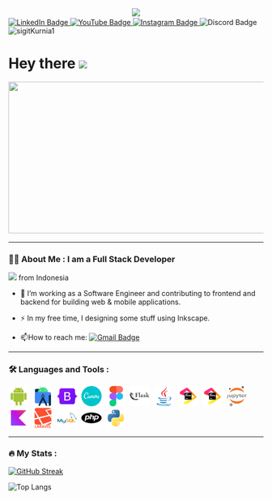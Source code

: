 <div id="header" align="center">
  <img
    src="https://media.giphy.com/media/3kPDmoWdBpQPNhCnUG/giphy.gif"
    width="100" />
</div>

<div id="badges">
  <a
    href="https://linkedin.com/in/https://www.linkedin.com/in/sigit-kurniawan-a85108272/">
    <img
      src="https://img.shields.io/badge/LinkedIn-blue?style=for-the-badge&logo=linkedin&logoColor=white"
      alt="LinkedIn Badge" />
  </a>
  <a href="https://www.youtube.com/channel/UCzp77sGNJRDdX20Va5Li9qA">
    <img
      src="https://img.shields.io/badge/YouTube-red?style=for-the-badge&logo=linkedin&logoColor=white"
      alt="YouTube Badge" />
  </a>
  <a href="https://www.instagram.com/sigit_kurniawan_9/">
    <img
      src="https://img.shields.io/badge/Instagram-pink?style=for-the-badge&logo=linkedin&logoColor=white"
      alt="Instagram Badge" />
  </a>
  <a href=""></a>
  <img
    src="https://img.shields.io/badge/Discord-purple?style=for-the-badge&logo=linkedin&logoColor=white"
    alt="Discord Badge" />
</div>

<div id="badges">
  <img
    src="https://komarev.com/ghpvc/?username=sigitKurnia1"
    alt="sigitKurnia1" />
</div>

<h1>
  Hey there
  <img
    src="https://media.giphy.com/media/hvRJCLFzcasrR4ia7z/giphy.gif"
    width="30px" />
</h1>

<div align="center">
  <img
    src="https://media.giphy.com/media/L1R1tvI9svkIWwpVYr/giphy.gif"
    width="600"
    height="300" />
</div>

---

### :man_technologist: About Me : I am a Full Stack Developer

<img
  src="https://media.giphy.com/media/WUlplcMpOCEmTGBtBW/giphy.gif"
  width="30" />
from Indonesia

- :telescope: I’m working as a Software Engineer and contributing to frontend and backend for building web & mobile applications.

- :zap: In my free time, I designing some stuff using Inkscape.

- :mailbox:How to reach me: [![Gmail Badge](https://img.shields.io/badge/-kakbar-blue?style=flat&logo=Gmail&logoColor=white)](sigitkurniawanmtsn@gmail.com)

---

### :hammer_and_wrench: Languages and Tools :

<div>
  <img src="https://github.com/devicons/devicon/blob/master/icons/android/android-original.svg" title="Android" alt="Android" width="40" height="40"/>&nbsp;
  <img src="https://github.com/devicons/devicon/blob/master/icons/androidstudio/androidstudio-original.svg" title="Android Studio" alt="Android Studio" width="40" height="40"/>&nbsp;
  <img src="https://github.com/devicons/devicon/blob/master/icons/bootstrap/bootstrap-original.svg" title="Bootstrap" alt="Bootstrap" width="40" height="40"/>&nbsp;
  <img src="https://github.com/devicons/devicon/blob/master/icons/canva/canva-original.svg" title="Canva" alt="Canva" width="40" height="40"/>&nbsp;
  <img src="https://github.com/devicons/devicon/blob/master/icons/figma/figma-original.svg" title="Figma" alt="Figma" width="40" height="40"/>&nbsp;
  <img src="https://github.com/devicons/devicon/blob/master/icons/flask/flask-original-wordmark.svg" title="Flask" alt="Flask" width="40" height="40"/>&nbsp;
  <img src="https://github.com/devicons/devicon/blob/master/icons/java/java-original.svg" title="Java" alt="Java" width="40" height="40"/>&nbsp;
  <img src="https://github.com/devicons/devicon/blob/master/icons/jetbrains/jetbrains-original.svg" title="Jetbrains" alt="Jetbrains" width="40" height="40"/>&nbsp;
  <img src="https://github.com/devicons/devicon/blob/master/icons/jetbrains/jetbrains-original.svg" title="Jetbrains" alt="Jetbrains" width="40" height="40"/>&nbsp;
  <img src="https://github.com/devicons/devicon/blob/master/icons/jupyter/jupyter-original-wordmark.svg" title="Jupyter" alt="Jupyter" width="40" height="40"/>&nbsp;
  <img src="https://github.com/devicons/devicon/blob/master/icons/kotlin/kotlin-original.svg" title="Kotlin" alt="Kotlin" width="40" height="40"/>&nbsp;
  <img src="https://github.com/devicons/devicon/blob/master/icons/laravel/laravel-plain-wordmark.svg" title="Laravel" alt="Laravel" width="40" height="40"/>&nbsp;
  <img src="https://github.com/devicons/devicon/blob/master/icons/mysql/mysql-original-wordmark.svg" title="MySQL" alt="MySQL" width="40" height="40"/>&nbsp;
  <img src="https://github.com/devicons/devicon/blob/master/icons/php/php-plain.svg" title="PHP" alt="PHP" width="40" height="40"/>&nbsp;
  <img src="https://github.com/devicons/devicon/blob/master/icons/python/python-original.svg" title="Python" alt="Python" width="40" height="40"/>&nbsp;
</div>

---

### :fire: My Stats :

[![GitHub Streak](https://streak-stats.demolab.com?user=sigitKurnia1&theme=onedark-duo&hide_border=true)](https://git.io/streak-stats)

![Top Langs](https://github-readme-stats.vercel.app/api/top-langs/?username=sigitKurnia1&layout=compact)

[react]: https://github-readme-stats.vercel.app/api?username=anuraghazra&show_icons=true&hide=contribs,prs&cache_seconds=86400&theme=react
